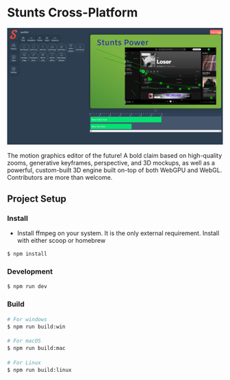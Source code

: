 # Stunts Cross-Platform

![Stunts 10/07/25](resources/screenshot1.png 'Stunts 10/07/25')

The motion graphics editor of the future! A bold claim based on high-quality zooms, generative keyframes, perspective, and 3D mockups, as well as a powerful, custom-built 3D engine built on-top of both WebGPU and WebGL. Contributors are more than welcome.

## Project Setup

### Install

- Install ffmpeg on your system. It is the only external requirement.
  Install with either scoop or homebrew

```bash
$ npm install
```

### Development

```bash
$ npm run dev
```

### Build

```bash
# For windows
$ npm run build:win

# For macOS
$ npm run build:mac

# For Linux
$ npm run build:linux
```
